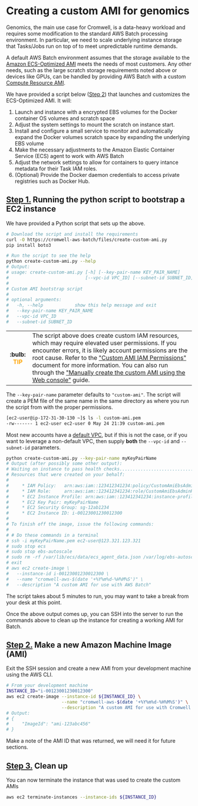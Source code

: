 
# Creating a custom AMI for genomics

Genomics, the main use case for Cromwell, is a data-heavy workload and requires some modification to the standard AWS Batch processing environment. In particular, we need to scale underlying instance storage that Tasks/Jobs run on top of to meet unpredictable runtime demands.

A default AWS Batch environment assumes that the storage available to the [Amazon ECS-Optimized AMI](https://docs.aws.amazon.com/AmazonECS/latest/developerguide/ecs-optimized_AMI.html) meets the needs of most customers. Any other needs, such as the large scratch storage requirements noted above or devices like GPUs, can be handled by providing AWS Batch with a custom [Compute Resource AMI](https://docs.aws.amazon.com/batch/latest/userguide/compute_resource_AMIs.html).

We have provided a script below ([Step 2](#step-2)) that launches and customizes the ECS-Optimized AMI. It will:

1. Launch and instance with a encrypted EBS volumes for the Docker container OS volumes and scratch space
2. Adjust the system settings to mount the scratch on instance start.
3. Install and configure a small service to monitor and automatically expand the Docker volumes scratch space by expanding the underlying EBS volume
4. Make the necessary adjustments to the Amazon Elastic Container Service (ECS) agent to work with AWS Batch
5. Adjust the network settings to allow for containers to query intance metadata for their Task IAM roles.
6. (Optional) Provide the Docker daemon credentials to access private registries such as Docker Hub.

## [Step 1.](id:step-1) Running the python script to bootstrap a EC2 instance

We have provided a Python script that sets up the above.

```bash
# Download the script and install the requirements
curl -O https://cromwell-aws-batch/files/create-custom-ami.py
pip install boto3

# Run the script to see the help
python create-custom-ami.py --help
# Output:
# usage: create-custom-ami.py [-h] [--key-pair-name KEY_PAIR_NAME]
#                             [--vpc-id VPC_ID] [--subnet-id SUBNET_ID]
#
# Custom AMI bootstrap script
#
# optional arguments:
#   -h, --help            show this help message and exit
#   --key-pair-name KEY_PAIR_NAME
#   --vpc-id VPC_ID
#   --subnet-id SUBNET_ID
```

<table>
<tr><th>
:bulb:  <span style="color: orange;" >TIP</span>
</th><td>
The script above does create custom IAM resources, which may require elevated user permissions. If you encounter errors, it is likely account permissions are the root cause. Refer to the <a href="./custom-ami-iam-permissions">"Custom AMI IAM Permissions"</a> document for more information. You can also run through the
<a href="./create-custom-ami-manual">"Manually create the custom AMI using the Web console"</a> guide.
</td></tr>
</table>

The `--key-pair-name` parameter defaults to `"custom-ami"`. The script will create a PEM file of the same name in the same directory as where you run the script from with the proper permissions.

```bash
[ec2-user@ip-172-31-30-130 ~]$ ls -l custom-ami.pem
-rw------- 1 ec2-user ec2-user 0 May 24 21:39 custom-ami.pem
```

Most new accounts have a [default VPC](https://docs.aws.amazon.com/AmazonVPC/latest/UserGuide/default-vpc.html), but if this is not the case, or if you want to leverage a non-default VPC, then supply **both** the `--vpc-id` and `--subnet-id` parameters.

```bash
python create-custom-ami.py --key-pair-name myKeyPairName
# Output (after possibly some other output):
# Waiting on instance to pass health checks......................................................
# Resources that were created on your behalf:
#
#     * IAM Policy:   arn:aws:iam::123412341234:policy/CustomAmiEbsAdmin
#     * IAM Role:     arn:aws:iam::123412341234:role/CustomAmiEbsAdminRole
#     * EC2 Instance Profile: arn:aws:iam::123412341234:instance-profile/CustomAmiEbsAdminProfile
#     * EC2 Key Pair: myKeyPairName
#     * EC2 Security Group: sg-12ab1234
#     * EC2 Instance ID: i-00123001230012300
#
# To finish off the image, issue the following commands:
#
# # Do these commands in a terminal
# ssh -i myKeyPairName.pem ec2-user@123.321.123.321
# sudo stop ecs
# sudo stop ebs-autoscale
# sudo rm -rf /var/lib/ecs/data/ecs_agent_data.json /var/log/ebs-autoscale.log
# exit
# aws ec2 create-image \
#   --instance-id i-00123001230012300 \
#   --name "cromwell-aws-$(date '+%Y%m%d-%H%M%S')" \
#   --description "A custom AMI for use with AWS Batch"
```

The script takes about 5 minutes to run, you may want to take a break from your desk at this point.

Once the above output comes up, you can SSH into the server to run the commands above to clean up the instance for creating a working AMI for Batch.

## [Step 2.](id:step-2) Make a new Amazon Machine Image (AMI)

Exit the SSH session and create a new AMI from your development machine using the AWS CLI.

```bash
# From your development machine
INSTANCE_ID="i-00123001230012300"
aws ec2 create-image --instance-id ${INSTANCE_ID} \
                     --name "cromwell-aws-$(date '+%Y%m%d-%H%M%S')" \
                     --description "A custom AMI for use with Cromwell on AWS Batch"
# Output:
# {
#     "ImageId": "ami-123abc456"
# }
```

Make a note of the AMI ID that was returned, we will need it for future sections.

## [Step 3.](id:step-3) Clean up

You can now terminate the instance that was used to create the custom AMIs

```bash
aws ec2 terminate-instances --instance-ids ${INSTANCE_ID}
```
